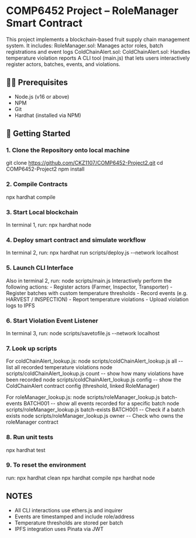 # COMP6452 Project – RoleManager Smart Contract
This project implements a blockchain-based fruit supply chain management system. It includes:
RoleManager.sol: Manages actor roles, batch registrations and event logs
ColdChainAlert.sol: ColdChainAlert.sol: Handles temperature violation reports
A CLI tool (main.js) that lets users interactively register actors, batches, events, and violations.

## 🧑‍💻 Prerequisites

- Node.js (v16 or above)
- NPM
- Git
- Hardhat (installed via NPM)

## 🚀 Getting Started

### 1. Clone the Repository onto local machine
git clone https://github.com/CKZ1107/COMP6452-Project2.git
cd COMP6452-Project2
npm install

### 2. Compile Contracts
npx hardhat compile

### 3. Start Local blockchain
In terminal 1, run:
npx hardhat node

### 4. Deploy smart contract and simulate workflow
In terminal 2, run:
npx hardhat run scripts/deploy.js --network localhost

### 5. Launch CLI Interface
Also in terminal 2, run:
node scripts/main.js
Interactively perform the following actions:
    -   Register actors (Farmer, Inspector, Transporter)
    -   Register batches with custom temperature thresholds
    -   Record events (e.g. HARVEST / INSPECTION)
    -   Report temperature violations
    -   Upload violation logs to IPFS

### 6. Start Violation Event Listener
In terminal 3, run:
node scripts/savetofile.js --network localhost

### 7. Look up scripts
For coldChainAlert_lookup.js:
node scripts/coldChainAlert_lookup.js all
    -- list all recorded temperature violations
node scripts/coldChainAlert_lookup.js count
    -- show how many violations have been recorded
node scripts/coldChainAlert_lookup.js config
    -- show the ColdChainAlert contract config (threshold, linked RoleManager)

For roleManager_lookup.js:
node scripts/roleManager_lookup.js batch-events BATCH001
    -- show all events recorded for a specific batch
node scripts/roleManager_lookup.js batch-exists BATCH001
    -- Check if a batch exists
node scripts/roleManager_lookup.js owner
    -- Check who owns the roleManager contract

### 8. Run unit tests
npx hardhat test

### 9. To reset the environment
run:
npx hardhat clean
npx hardhat compile
npx hardhat node

## NOTES
 - All CLI interactions use ethers.js and inquirer
 - Events are timestamped and include role/address
 - Temperature thresholds are stored per batch
 - IPFS integration uses Pinata via JWT


 




